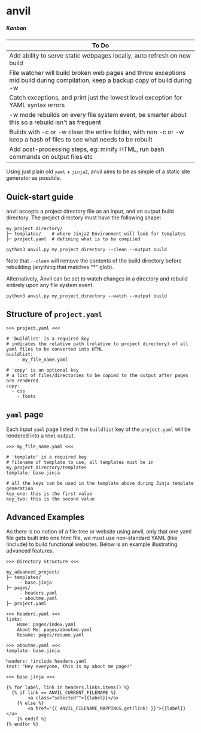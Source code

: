 # anvil 

##### Kanban

| To Do             | 
|-------------------|
| Add ability to serve static webpages locally, auto refresh on new build | 
| File watcher will build broken web pages and throw exceptions mid build during compilation, keep a backup copy of build during -w | 
| Catch exceptions, and print just the lowest level exception for YAML syntax errors |
| -w mode rebuilds on every file system event, be smarter about this so a rebuild isn't as frequent | 
| Builds with -c or -w clean the entire folder, with non -c or -w keep a hash of files to see what needs to be rebuilt | 
| Add post-processing steps, eg: minify HTML, run bash commands on output files etc |

Using just plain old `yaml` + `jinja2`, anvil aims to be as simple of a static site generator as possible. 

## Quick-start guide 

anvil accepts a project directory file as an input, and an output build directory. The project directory must have the following shape:

```
my_project_directory/
├─ templates/    # where Jinja2 Environment will look for templates
├─ project.yaml  # defining what is to be compiled 

```

```
python3 anvil.py my_project_directory --clean --output build
```

Note that `--clean` will remove the contents of the build directory before rebuilding (anything that matches "*" glob).

Alternatively, Anvil can be set to watch changes in a directory and rebuild entirely upon any file system event.

```
python3 anvil.py my_project_directory --watch --output build
```

## Structure of `project.yaml`

```
>>> project.yaml <<<

# 'buildlist' is a required key 
# indicates the relative path (relative to project directory) of all yaml files to be converted into HTML
buildlist: 
	- my_file_name.yaml

# 'copy' is an optional key
# a list of files/directories to be copied to the output after pages are rendered
copy:
  - css
	- fonts
```

## `yaml` page

Each input `yaml` page listed in the `buildlist` key of the `project.yaml` will be rendered into a `html` output. 

```
>>> my_file_name.yaml <<<

# 'template' is a required key
# filename of template to use, all templates must be in my_project_directory/templates
template: base.jinja

# all the keys can be used in the template above during Jinja template generation 
key_one: this is the first value
key_two: this is the second value
```

## Advanced Examples 

As there is no notion of a file tree or website using anvil, only that one yaml file gets built into one html file, we must use non-standard YAML (like !include) to build functional websites. Below is an example illustrating advanced features.

```
>>> Directory Structure <<<

my_advanced_project/
├─ templates/
	 - base.jinja
├─ pages/
	 - headers.yaml
	 - aboutme.yaml
├─ project.yaml 

```

```
>>> headers.yaml <<<
links:
	Home: pages/index.yaml
	About Me: pages/aboutme.yaml
	Resume: pages/resume.yaml
```

```
>>> aboutme.yaml <<< 
template: base.jinja

headers: !include headers.yaml
text: "Hey everyone, this is my about me page!"
```

```
>>> base.jinja <<< 

{% for label, link in headers.links.items() %}
  {% if link == ANVIL_CURRENT_FILENAME %}
		<a class="selected"">{{label}}</a>
	{% else %}
		<a href="{{ ANVIL_FILENAME_MAPPINGS.get(link) }}">{{label}}</a>
	{% endif %}
{% endfor %}
```
